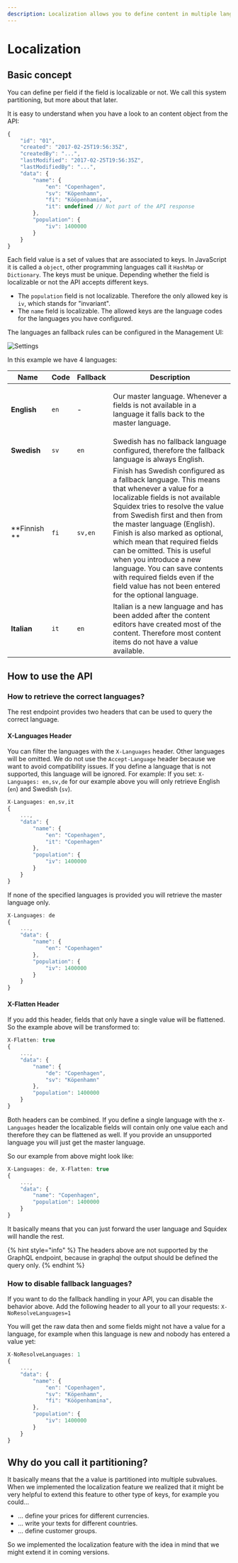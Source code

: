```yaml
---
description: Localization allows you to define content in multiple languages.
---
```


# Localization

## Basic concept

You can define per field if the field is localizable or not. We call this system partitioning, but more about that later.

It is easy to understand when you have a look to an content object from the API:

```javascript
{ 
    "id": "01",
    "created": "2017-02-25T19:56:35Z",
    "createdBy": "...",
    "lastModified": "2017-02-25T19:56:35Z",
    "lastModifiedBy": "...",
    "data": {
        "name": {
            "en": "Copenhagen",
            "sv": "Köpenhamn",
            "fi": "Kööpenhamina",
            "it": undefined // Not part of the API response
        },
        "population": {
            "iv": 1400000
        }
    }
}
```

Each field value is a set of values that are associated to keys. In JavaScript it is called a `object`, other programming languages call it `HashMap` or `Dictionary`. The keys must be unique. Depending whether the field is localizable or not the API accepts different keys.

* The `population` field is not localizable. Therefore the only allowed key is `iv`, which stands for "invariant".
* The `name` field is localizable. The allowed keys are the language codes for the languages you have configured.

The languages an fallback rules can be configured in the Management UI:

![Settings](../../.gitbook/assets/settings.png)

In this example we have 4 languages:

| Name         | Code | Fallback | Description                                                                                                                                                                                                                                                                                                                                                                                                                                                                                 |
| ------------ | ---- | -------- | ------------------------------------------------------------------------------------------------------------------------------------------------------------------------------------------------------------------------------------------------------------------------------------------------------------------------------------------------------------------------------------------------------------------------------------------------------------------------------------------- |
| **English**  | `en` | -        | <p></p><p>Our master language. Whenever a fields is not available in a language it falls back to the master language.</p>                                                                                                                                                                                                                                                                                                                                                                   |
| **Swedish**  | `sv` | `en`     | Swedish has no fallback language configured, therefore the fallback language is always English.                                                                                                                                                                                                                                                                                                                                                                                             |
| **Finnish ** | `fi` | `sv,en`  | Finish has Swedish configured as a fallback language. This means that whenever a value for a localizable fields is not available Squidex tries to resolve the value from Swedish first and then from the master language (English). Finish is also marked as optional, which mean that required fields can be omitted. This is useful when you introduce a new language. You can save contents with required fields even if the field value has not been entered for the optional language. |
| **Italian**  | `it` | `en`     | Italian is a new language and has been added after the content editors have created most of the content. Therefore most content items do not have a value available.                                                                                                                                                                                                                                                                                                                        |

## How to use the API

### How to retrieve the correct languages?

The rest endpoint provides two headers that can be used to query the correct language.

#### X-Languages Header

You can filter the languages with the `X-Languages` header. Other languages will be omitted. We do not use the `Accept-Language` header because we want to avoid compatibility issues. If you define a language that is not supported, this language will be ignored. For example: If you set: `X-Languages: en,sv,de` for our example above you will only retrieve English (`en`) and Swedish (`sv`).

```javascript
X-Languages: en,sv,it
{ 
    ...,
    "data": {
        "name": {
            "en": "Copenhagen",
            "it": "Copenhagen"
        },
        "population": {
            "iv": 1400000
        }
    }
}
```

If none of the specified languages is provided you will retrieve the master language only.

```javascript
X-Languages: de
{ 
    ...,
    "data": {
        "name": {
            "en": "Copenhagen"
        },
        "population": {
            "iv": 1400000
        }
    }
}
```

#### X-Flatten Header

If you add this header, fields that only have a single value will be flattened. So the example above will be transformed to:

```javascript
X-Flatten: true
{ 
    ...,
    "data": {
        "name": {
            "de": "Copenhagen",
            "sv": "Köpenhamn"
        },
        "population": 1400000
    }
}
```

Both headers can be combined. If you define a single language with the `X-Languages` header the localizable fields will contain only one value each and therefore they can be flattened as well. If you provide an unsupported language you will just get the master language.

So our example from above might look like:

```javascript
X-Languages: de, X-Flatten: true
{ 
    ...,
    "data": {
        "name": "Copenhagen",
        "population": 1400000
    }
}
```

It basically means that you can just forward the user language and Squidex will handle the rest.

{% hint style="info" %}
The headers above are not supported by the GraphQL endpoint, because in graphql the output should be defined the query only.
{% endhint %}

### How to disable fallback languages?

If you want to do the fallback handling in your API, you can disable the behavior above. Add the following header to all your to all your requests: `X-NoResolveLanguages=1`

You will get the raw data then and some fields might not have a value for a language, for example when this language is new and nobody has entered a value yet:

```javascript
X-NoResolveLanguages: 1
{ 
    ...,
    "data": {
        "name": {
            "en": "Copenhagen",
            "sv": "Köpenhamn",
            "fi": "Kööpenhamina",
        },
        "population": {
            "iv": 1400000
        }
    }
}
```

## Why do you call it partitioning?

It basically means that the a value is partitioned into multiple subvalues. When we implemented the localization feature we realized that it might be very helpful to extend this feature to other type of keys, for example you could...

* ... define your prices for different currencies.
* ... write your texts for different countries.
* ... define customer groups.

So we implemented the localization feature with the idea in mind that we might extend it in coming versions.
